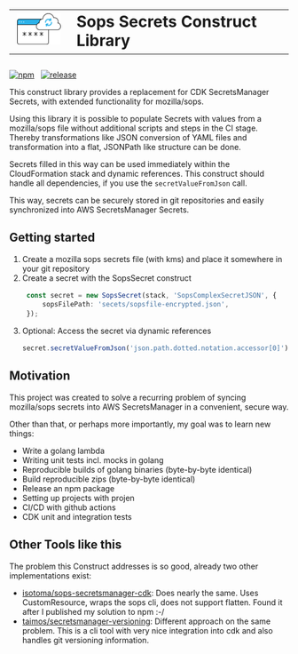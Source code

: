 # <table cellspacing="0" cellpadding="0"><tr style="border-collapse: collapse; border: none;"><td><img src="img/icon.png" alt="icon" width="100"/></td><td valign="center">Sops Secrets Construct Library</td></tr></table>

[![npm](https://img.shields.io/npm/v/cdk-sops-secrets.svg)](https://www.npmjs.com/package/cdk-sops-secrets)&nbsp;&nbsp;
[![release](https://github.com/markussiebert/cdk-sops-secrets/actions/workflows/release.yml/badge.svg)](https://github.com/markussiebert/cdk-sops-secrets/actions/workflows/release.yml)

This construct library provides a replacement for CDK SecretsManager Secrets, with extended functionality for mozilla/sops.

Using this library it is possible to populate Secrets with values from a mozilla/sops file without additional scripts and steps in the CI stage. Thereby transformations like JSON conversion of YAML files and transformation into a flat, JSONPath like structure can be done.

Secrets filled in this way can be used immediately within the CloudFormation stack and dynamic references. This construct should handle all dependencies, if you use the ```secretValueFromJson``` call. 

This way, secrets can be securely stored in git repositories and easily synchronized into AWS SecretsManager Secrets.

## Getting started

1. Create a mozilla sops secrets file (with kms) and place it somewhere in your git repository
2. Create a secret with the SopsSecret construct
   ```ts
    const secret = new SopsSecret(stack, 'SopsComplexSecretJSON', {
        sopsFilePath: 'secets/sopsfile-encrypted.json',
    });
   ```
3. Optional: Access the secret via dynamic references
   ```ts
   secret.secretValueFromJson('json.path.dotted.notation.accessor[0]').toString(),
   ```


## Motivation

This project was created to solve a recurring problem of syncing mozilla/sops secrets into AWS SecretsManager in a convenient, secure way.
 
Other than that, or perhaps more importantly, my goal was to learn new things:
- Write a golang lambda
- Writing unit tests incl. mocks in golang
- Reproducible builds of golang binaries (byte-by-byte identical)
- Build reproducible zips (byte-by-byte identical)
- Release an npm package
- Setting up projects with projen
- CI/CD with github actions
- CDK unit and integration tests

## Other Tools like this

The problem this Construct addresses is so good, already two other implementations exist:

* [isotoma/sops-secretsmanager-cdk](https://github.com/isotoma/sops-secretsmanager-cdk): Does nearly the same. Uses CustomResource, wraps the sops cli, does not support flatten. Found it after I published my solution to npm :-/ 
* [taimos/secretsmanager-versioning](https://github.com/taimos/secretsmanager-versioning): Different approach on the same problem. This is a cli tool with very nice integration into cdk and also handles git versioning information.